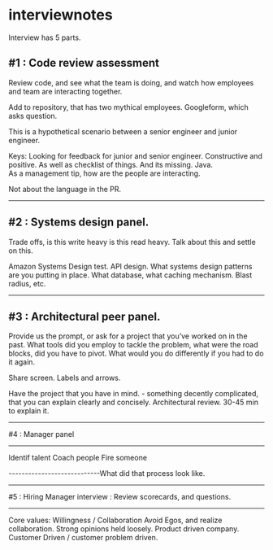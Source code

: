 # interviewnotes

Interview has 5 parts.

#1 : Code review assessment
----------------------------

Review code, and see what the team is doing, and watch how employees and team are interacting together. 

Add to repository, that has two mythical employees.  Googleform, which asks question.

This is a hypothetical scenario between a senior engineer and junior engineer.

Keys: Looking for feedback for junior and senior engineer.  Constructive and positive.  As well as checklist of things.  And its missing.  Java.  
As a management tip, how are the people are interacting.  

Not about the language in the PR.

---
#2 : Systems design panel.
----------------------------
Trade offs, is this write heavy is this read heavy.  Talk about this and settle on this.  

Amazon Systems Design test.  API design.  What systems design patterns are you putting in place.  What database, what caching mechanism.  Blast radius, etc.  

---
#3 : Architectural peer panel.  
----------------------------
Provide us the prompt, or ask for a project that you’ve worked on in the past.  What tools did you employ to tackle the problem, what were the road blocks, did you have to pivot.  What would you do differently if you had to do it again.

Share screen.  Labels and arrows.  

Have the project that you have in mind.  -  something decently complicated, that you can explain clearly and concisely.  Architectural review.  30-45 min to explain it.  

----
#4 : Manager panel 

----------------------------
Identif talent
Coach people
Fire someone


----------------------------What did that process look like.

----
#5 : Hiring Manager interview : Review scorecards, and questions.

---
Core values:
Willingness / Collaboration
Avoid Egos, and realize collaboration.
Strong opinions held loosely.
Product driven company.
Customer Driven / customer problem driven.



